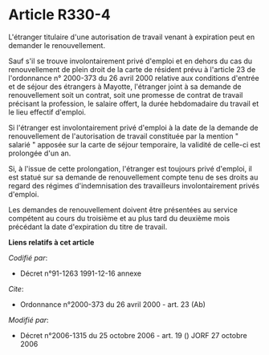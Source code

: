 # Article R330-4

L'étranger titulaire d'une autorisation de travail venant à expiration peut en demander le renouvellement. 

Sauf s'il se trouve involontairement privé d'emploi et en dehors du cas du renouvellement de plein droit de la carte de
résident prévu à l'article 23 de l'ordonnance n° 2000-373 du 26 avril 2000 relative aux conditions d'entrée et de séjour des
étrangers à Mayotte, l'étranger joint à sa demande de renouvellement soit un contrat, soit une promesse de contrat de travail
précisant la profession, le salaire offert, la durée hebdomadaire du travail et le lieu effectif d'emploi. 

Si l'étranger est involontairement privé d'emploi à la date de la demande de renouvellement de l'autorisation de travail
constituée par la mention " salarié " apposée sur la carte de séjour temporaire, la validité de celle-ci est prolongée d'un
an. 

Si, à l'issue de cette prolongation, l'étranger est toujours privé d'emploi, il est statué sur sa demande de renouvellement
compte tenu de ses droits au regard des régimes d'indemnisation des travailleurs involontairement privés d'emploi. 

Les demandes de renouvellement doivent être présentées au service compétent au cours du troisième et au plus tard du deuxième
mois précédant la date d'expiration du titre de travail.

**Liens relatifs à cet article**

_Codifié par_:

  - Décret n°91-1263 1991-12-16 annexe

_Cite_:

  - Ordonnance n°2000-373 du 26 avril 2000 - art. 23 (Ab)

_Modifié par_:

  - Décret n°2006-1315 du 25 octobre 2006 - art. 19 () JORF 27 octobre 2006
